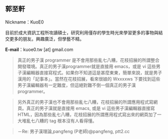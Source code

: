 <!--
[title]: About Me
[name]:   about-me
[author]: KuoE0
-->

郭至軒
------

Nickname：KuoE0

目前於成大資訊工程所攻讀碩士，研究利用僅存的學生時光來學習更多的事物與結交更多的朋友。興趣廣泛，但學藝不精。

**E-mail**：kuoe0.tw [at] gmail.com

> 真正的男子漢 programmer 是不會用那些亂七八糟，花枝招展的所謂整合開發環境。真正的男子漢programmer就是直接用 emacs，或是 vi 這些男子漢編輯器直接寫程式。如果你不知道這是甚麼東東，簡單來說，就是男子漢用的「記事本」。當然在花枝招展，看來很娘的 Wxxxxws 下要找到這些男子漢編輯器有一定難度，但這絕對難不倒一個真正的男子漢 programmer。

> 另外真正的男子漢也不會用那些亂七八糟，花枝招展的所謂應用程式寫網頁。真正的男子漢就是直接用 emacs, 或是 vi 這些男子漢編輯器直接寫 HTML，因為那些亂七八糟，花枝招展的所謂應用程式寫出來的網頁加了一大堆亂七八糟的 tag 根本沒有人看得懂。

> －Re: 男子漢理論,pangfeng (P老師)@pangfeng, ptt2.cc
